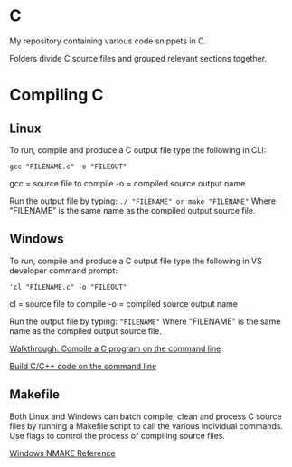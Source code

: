 # C

My repository containing various code snippets in C.

Folders divide C source files and grouped relevant sections together.

# Compiling C

## Linux

To run, compile and produce a C output file type the following in CLI:

`gcc "FILENAME.c" -o "FILEOUT"`

gcc = source file to compile -o = compiled source output name

Run the output file by typing: `./ "FILENAME" or make "FILENAME"` Where "FILENAME" is the same name as the compiled output source file.

## Windows

To run, compile and produce a C output file type the following in VS developer command prompt:

`'cl "FILENAME.c" -o "FILEOUT"`

cl = source file to compile -o = compiled source output name

Run the output file by typing: `"FILENAME"` Where "FILENAME" is the same name as the compiled output source file.

[Walkthrough: Compile a C program on the command line](https://msdn.microsoft.com/en-us/library/bb384838.aspx)

[Build C/C++ code on the command line](https://docs.microsoft.com/en-gb/cpp/build/building-on-the-command-line)

## Makefile

Both Linux and Windows can batch compile, clean and process C source files by running a Makefile script to call the various individual commands. Use flags to control the process of compiling source files.

[Windows NMAKE Reference](https://msdn.microsoft.com/en-us/library/dd9y37ha.aspx)
